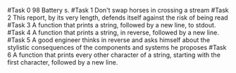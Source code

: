 #Task 0
98 Battery s.
#Task 1
Don't swap horses in crossing a stream
#Task 2
This report, by its very length, defends itself against the risk of being read
#Task 3
A function that prints a string, followed by a new line, to stdout.
#Task 4
A function that prints a string, in reverse, followed by a new line.
#Task 5
A good engineer thinks in reverse and asks himself about the stylistic consequences of the components and systems he proposes
#Task 6
A function that prints every other character of a string, starting with the first character, followed by a new line.
